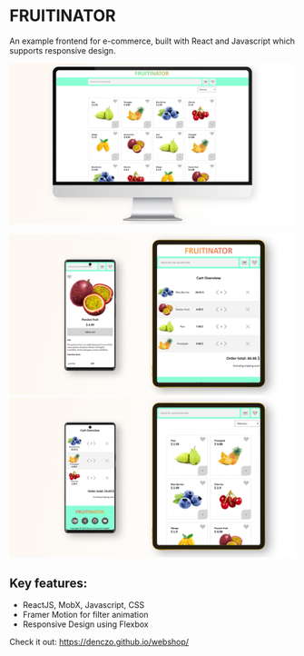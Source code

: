 # FRUITINATOR

An example frontend for e-commerce, built with React and Javascript which supports responsive design.  

![Desktop View](frontend/public/DesktopView.jpg?raw=true "Desktop View")

![Mobile View](frontend/public/MobileViewCart.jpg?raw=true "Mobile View") ![Mobile View](frontend/public/MobileViewOverview.jpg?raw=true "Mobile View")

## Key features:

- ReactJS, MobX, Javascript, CSS
- Framer Motion for filter animation 
- Responsive Design using Flexbox

Check it out:
https://denczo.github.io/webshop/